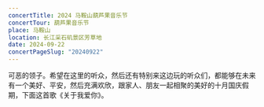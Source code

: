 ```yaml
---
concertTitle: 2024 马鞍山葫芦果音乐节
concertTour: 葫芦果音乐节
place: 马鞍山
location: 长江采石矶景区芳草地
date: 2024-09-22
concertPageSlug: "20240922"
---
```

可恶的领子。希望在这里的听众，然后还有特别来这边玩的听众们，都能够在未来有一个美好、平安，然后充满欢欣，跟家人、朋友一起相聚的美好的十月国庆假期，下面这首歌《关于我爱你》。